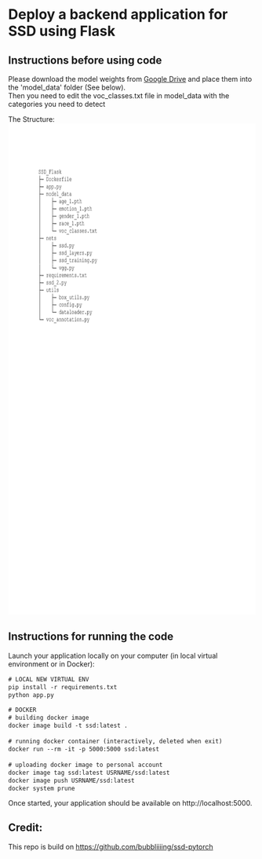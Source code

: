 # Deploy a backend application for SSD using Flask

## Instructions before using code

Please download the model weights from [Google Drive](https://drive.google.com/drive/folders/1U2nyjNXI8JqtxtaFizSVIsiI5WHE0c6M?usp=sharing) and place them into the 'model_data' folder (See below).<br>
Then you need to edit the voc_classes.txt file in model_data with the categories you need to detect

The Structure:<br>
<img src = "structure.png" width="800" height="1000">

## Instructions for running the code

Launch your application locally on your computer (in local virtual environment or in Docker): 
```console
# LOCAL NEW VIRTUAL ENV
pip install -r requirements.txt
python app.py
```

```console
# DOCKER
# building docker image
docker image build -t ssd:latest .

# running docker container (interactively, deleted when exit)
docker run --rm -it -p 5000:5000 ssd:latest

# uploading docker image to personal account
docker image tag ssd:latest USRNAME/ssd:latest
docker image push USRNAME/ssd:latest
docker system prune
```

Once started, your application should be available on http://localhost:5000.


## Credit:
This repo is build on https://github.com/bubbliiiing/ssd-pytorch
